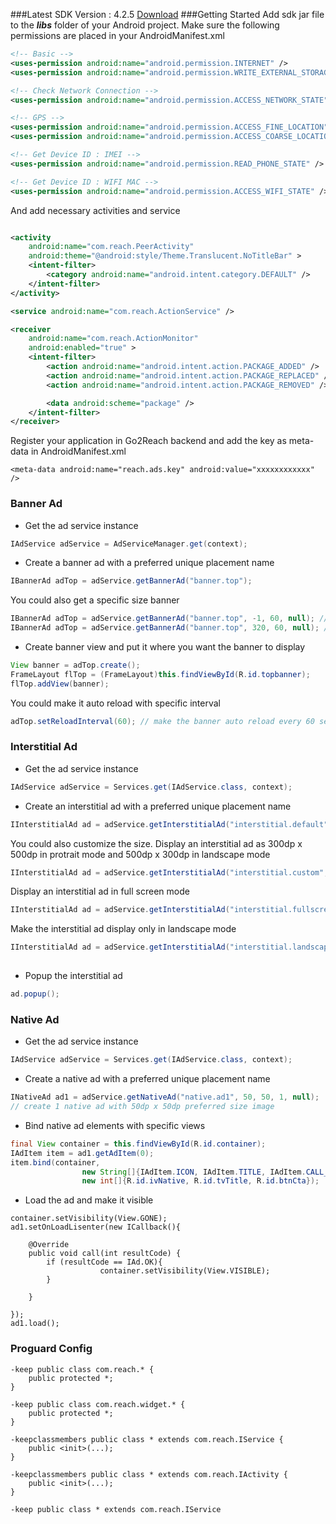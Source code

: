 ###Latest SDK Version : 4.2.5
[Download](app/libs/go2reach.ads_4.2.5.jar)
###Getting Started
Add sdk jar file to the ***libs*** folder of your Android project. Make sure the following permissions are placed in your AndroidManifest.xml
```xml
<!-- Basic -->
<uses-permission android:name="android.permission.INTERNET" />
<uses-permission android:name="android.permission.WRITE_EXTERNAL_STORAGE" />

<!-- Check Network Connection -->
<uses-permission android:name="android.permission.ACCESS_NETWORK_STATE" />

<!-- GPS -->
<uses-permission android:name="android.permission.ACCESS_FINE_LOCATION" />
<uses-permission android:name="android.permission.ACCESS_COARSE_LOCATION" />

<!-- Get Device ID : IMEI -->
<uses-permission android:name="android.permission.READ_PHONE_STATE" />

<!-- Get Device ID : WIFI MAC -->
<uses-permission android:name="android.permission.ACCESS_WIFI_STATE" />
```
And add necessary activities and service 
```xml

<activity
    android:name="com.reach.PeerActivity"
    android:theme="@android:style/Theme.Translucent.NoTitleBar" >
    <intent-filter>
        <category android:name="android.intent.category.DEFAULT" />
    </intent-filter>
</activity>

<service android:name="com.reach.ActionService" />

<receiver
    android:name="com.reach.ActionMonitor"
    android:enabled="true" >
    <intent-filter>
        <action android:name="android.intent.action.PACKAGE_ADDED" />
        <action android:name="android.intent.action.PACKAGE_REPLACED" />
        <action android:name="android.intent.action.PACKAGE_REMOVED" />

        <data android:scheme="package" />
    </intent-filter>
</receiver>
```
Register your application in Go2Reach backend and add the key as meta-data in  AndroidManifest.xml
```
<meta-data android:name="reach.ads.key" android:value="xxxxxxxxxxxx" />
```

### Banner Ad
* Get the ad service instance
```java
IAdService adService = AdServiceManager.get(context);
```
* Create a banner ad with a preferred unique placement name
```java
IBannerAd adTop = adService.getBannerAd("banner.top");
```
You could also get a specific size banner 
```java
IBannerAd adTop = adService.getBannerAd("banner.top", -1, 60, null); // full width x 60dp
IBannerAd adTop = adService.getBannerAd("banner.top", 320, 60, null); // 320dp x 60dp
```
* Create banner view and put it where you want the banner to display
```java
View banner = adTop.create();
FrameLayout flTop = (FrameLayout)this.findViewById(R.id.topbanner);
flTop.addView(banner);
```
You could make it auto reload with specific interval
```java
adTop.setReloadInterval(60); // make the banner auto reload every 60 seconds
```

### Interstitial Ad
* Get the ad service instance
```java
IAdService adService = Services.get(IAdService.class, context);
```
* Create an interstitial ad with a preferred unique placement name
```java
IInterstitialAd ad = adService.getInterstitialAd("interstitial.default");
```
You could also customize the size. Display an interstitial ad as 300dp x 500dp in protrait mode and  500dp x 300dp in landscape mode
```java
IInterstitialAd ad = adService.getInterstitialAd("interstitial.custom", 300, 250, 500, 300, null); 
```
Display an interstitial ad in full screen mode
```java
IInterstitialAd ad = adService.getInterstitialAd("interstitial.fullscreen", -1, -1, -1, -1, null); 
```
Make the interstitial ad display only in landscape mode
```java
IInterstitialAd ad = adService.getInterstitialAd("interstitial.landscape", 0, 0, 500, 300, null); 
					
```
* Popup the interstitial ad
```java
ad.popup();
```

### Native Ad
* Get the ad service instance
```java
IAdService adService = Services.get(IAdService.class, context);
```
* Create a native ad with a preferred unique placement name
```java
INativeAd ad1 = adService.getNativeAd("native.ad1", 50, 50, 1, null);
// create 1 native ad with 50dp x 50dp preferred size image
```
* Bind native ad elements with specific views
```java
final View container = this.findViewById(R.id.container);
IAdItem item = ad1.getAdItem(0);
item.bind(container,
				new String[]{IAdItem.ICON, IAdItem.TITLE, IAdItem.CALL_TO_ACTION}, 
				new int[]{R.id.ivNative, R.id.tvTitle, R.id.btnCta});
```
* Load the ad and make it visible 
```
container.setVisibility(View.GONE);
ad1.setOnLoadLisenter(new ICallback(){

	@Override
	public void call(int resultCode) {
		if (resultCode == IAd.OK){
					container.setVisibility(View.VISIBLE);
		}
				
	}
			
});
ad1.load();
```

### Proguard Config
```
-keep public class com.reach.* {
    public protected *;
}

-keep public class com.reach.widget.* {
    public protected *;
}

-keepclassmembers public class * extends com.reach.IService {
    public <init>(...);
}

-keepclassmembers public class * extends com.reach.IActivity {
    public <init>(...);
}

-keep public class * extends com.reach.IService

```
